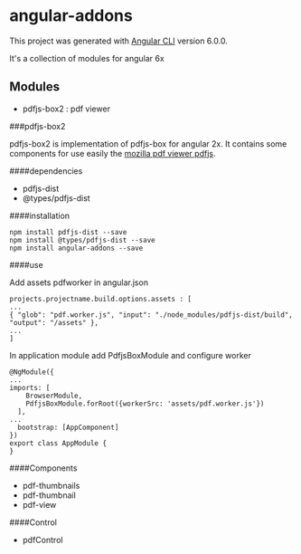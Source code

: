 # angular-addons

This project was generated with [Angular CLI](https://github.com/angular/angular-cli) version 6.0.0.

It's a collection of modules for angular 6x

## Modules
  - pdfjs-box2 : pdf viewer

###pdfjs-box2

pdfjs-box2 is implementation of pdfjs-box for angular 2x. It contains some components for use easily the [mozilla pdf viewer pdfjs](https://github.com/mozilla/pdf.js).

####dependencies
  - pdfjs-dist
  - @types/pdfjs-dist

####installation

```
npm install pdfjs-dist --save
npm install @types/pdfjs-dist --save
npm install angular-addons --save
```

####use

Add assets pdfworker in angular.json

```
projects.projectname.build.options.assets : [
...
{ "glob": "pdf.worker.js", "input": "./node_modules/pdfjs-dist/build", "output": "/assets" },
...
]
```

In application module add PdfjsBoxModule and configure worker

```
@NgModule({
...
imports: [
    BrowserModule,
    PdfjsBoxModule.forRoot({workerSrc: 'assets/pdf.worker.js'})
  ],
...
  bootstrap: [AppComponent]
})
export class AppModule {
}
```

####Components

  - pdf-thumbnails
  - pdf-thumbnail
  - pdf-view

####Control
  - pdfControl



